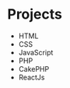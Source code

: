 # Projects

<ul>
    <li>HTML</li>
    <li>CSS</li>
    <li>JavaScript</li>
    <li>PHP</li>
    <li>CakePHP</li>
    <li>ReactJs</li>
</ul>
